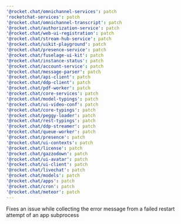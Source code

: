```yaml
---
'@rocket.chat/omnichannel-services': patch
'rocketchat-services': patch
'@rocket.chat/omnichannel-transcript': patch
'@rocket.chat/authorization-service': patch
'@rocket.chat/web-ui-registration': patch
'@rocket.chat/stream-hub-service': patch
'@rocket.chat/uikit-playground': patch
'@rocket.chat/presence-service': patch
'@rocket.chat/fuselage-ui-kit': patch
'@rocket.chat/instance-status': patch
'@rocket.chat/account-service': patch
'@rocket.chat/message-parser': patch
'@rocket.chat/api-client': patch
'@rocket.chat/ddp-client': patch
'@rocket.chat/pdf-worker': patch
'@rocket.chat/core-services': patch
'@rocket.chat/model-typings': patch
'@rocket.chat/ui-video-conf': patch
'@rocket.chat/core-typings': patch
'@rocket.chat/peggy-loader': patch
'@rocket.chat/rest-typings': patch
'@rocket.chat/ddp-streamer': patch
'@rocket.chat/queue-worker': patch
'@rocket.chat/presence': patch
'@rocket.chat/ui-contexts': patch
'@rocket.chat/license': patch
'@rocket.chat/gazzodown': patch
'@rocket.chat/ui-avatar': patch
'@rocket.chat/ui-client': patch
'@rocket.chat/livechat': patch
'@rocket.chat/models': patch
'@rocket.chat/apps': patch
'@rocket.chat/cron': patch
'@rocket.chat/meteor': patch
---
```


Fixes an issue while collecting the error message from a failed restart attempt of an app subprocess
